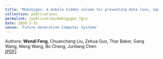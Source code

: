 ```yaml
---
title: "MobiGyges: A mobile hidden volume for preventing data loss, improving storage utilization, and avoiding device reboot"
collection: publications
permalink: /publication/mobigyges_fgcs
date: 2020-3-31
venue: 'Future Generation Computer Systems'
---
```

Authors: **Wendi Feng**, Chuanchang Liu, Zehua Guo, Thar Baker, Gang Wang, Meng Wang, Bo Cheng, Junliang Chen<br>
[[PDF]](http://wendifeng.github.io/files/fgcs_mobigyges.pdf)
